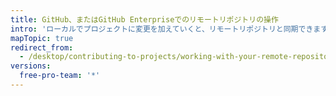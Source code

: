 ```yaml
---
title: GitHub、またはGitHub Enterpriseでのリモートリポジトリの操作
intro: 'ローカルでプロジェクトに変更を加えていくと、リモートリポジトリと同期できます。 Gitでは、「リモート」とは、コードが保管されているサーバーのことです。 あなたの場合、サーバーは、{% data variables.product.prodname_dotcom %}、または{% data variables.product.prodname_enterprise %}にあるリポジトリです。'
mapTopic: true
redirect_from:
  - /desktop/contributing-to-projects/working-with-your-remote-repository-on-github-or-github-enterprise
versions:
  free-pro-team: '*'
---
```


